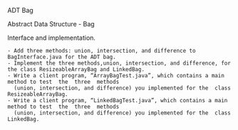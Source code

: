 ADT Bag

Abstract Data Structure - Bag

Interface and implementation.

    - Add three methods: union, intersection, and difference to BagInterface.java for the ADT bag.
    - Implement the three methods,union, intersection, and difference, for the class ResizeableArrayBag and LinkedBag.
    - Write a client program, “ArrayBagTest.java”, which contains a main method to test  the  three  methods
      (union, intersection, and difference) you implemented for the  class ResizeableArrayBag.
    - Write a client program, “LinkedBagTest.java”, which contains a main method to test  the  three  methods
      (union, intersection, and difference) you implemented for the  class LinkedBag.